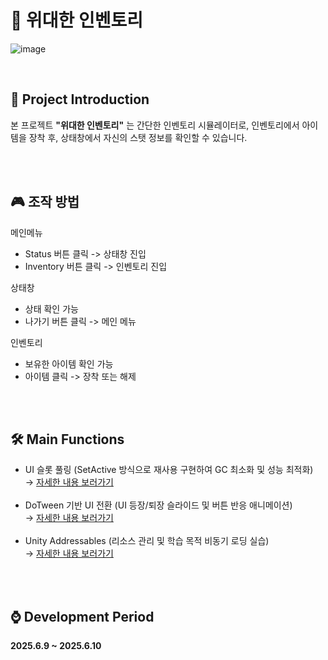 # 🎒 위대한 인벤토리
![image](https://github.com/user-attachments/assets/83401c48-92a5-423f-b655-1b428acd73b2)

<br>

## 🧐 Project Introduction
본 프로젝트 **"위대한 인벤토리"** 는 간단한 인벤토리 시뮬레이터로,
인벤토리에서 아이템을 장착 후, 상태창에서 자신의 스탯 정보를 확인할 수 있습니다.

<br><br>


## 🎮 조작 방법

메인메뉴
 - Status 버튼 클릭 -> 상태창 진입
 - Inventory 버튼 클릭 -> 인벤토리 진입

상태창
 - 상태 확인 가능
 - 나가기 버튼 클릭 -> 메인 메뉴

인벤토리
 - 보유한 아이템 확인 가능
 - 아이템 클릭 -> 장착 또는 해제
  
<br><br>

## 🛠️ Main Functions

- UI 슬롯 풀링 (SetActive 방식으로 재사용 구현하여 GC 최소화 및 성능 최적화)  
  → <a href="https://github.com/Neronem/TheGreatestInventory/blob/dev/FunctionExplains/SlotPooling.md">자세한 내용 보러가기</a>
<br><br>
- DoTween 기반 UI 전환 (UI 등장/퇴장 슬라이드 및 버튼 반응 애니메이션)  
  → <a href="https://github.com/Neronem/TheGreatestInventory/blob/dev/FunctionExplains/Dotween.md">자세한 내용 보러가기</a>
<br><br>
- Unity Addressables (리소스 관리 및 학습 목적 비동기 로딩 실습)  
  → <a href="https://github.com/Neronem/TheGreatestInventory/blob/dev/FunctionExplains/Addressable.md">자세한 내용 보러가기</a>
  
<br><br>

## ⌚ Development Period
**2025.6.9 ~ 2025.6.10**

